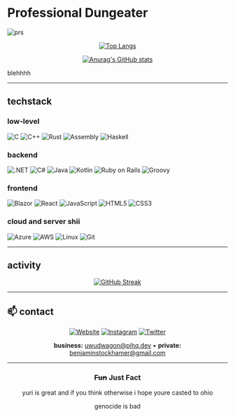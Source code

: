 # Professional Dungeater 
![prs](https://img.shields.io/badge/dynamic/json?color=blueviolet&label=Merged%20PRs&query=total_count&url=https%3A%2F%2Fapi.github.com%2Fsearch%2Fissues%3Fq%3Dauthor%3Agcat101%2520type%3Apr%2520is%3Amerged)

<div align="center">

[![Top Langs](https://github-readme-stats-git-masterorgs-github-readme-stats-team.vercel.app/api/top-langs/?username=zeldalorddactivatewindows&langs_count=8&theme=tokyonight&layout=compact&include_orgs=true&hide_border=true)](https://github.com/anuraghazra/github-readme-stats)

[![Anurag's GitHub stats](https://github-readme-stats-git-masterorgs-github-readme-stats-team.vercel.app/api?username=zeldalorddactivatewindows&count_private=true&show_icons=true&theme=tokyonight&include_orgs=true&hide_border=true&bg_color=1a1b27)](https://github.com/anuraghazra/github-readme-stats)

</div>

blehhhh

---

## techstack

### low-level
![C](https://img.shields.io/badge/-C-A8B9CC?style=flat&logo=c&logoColor=black)
![C++](https://img.shields.io/badge/-C++-00599C?style=flat&logo=cplusplus&logoColor=white)
![Rust](https://img.shields.io/badge/-Rust-000000?style=flat&logo=rust&logoColor=white)
![Assembly](https://img.shields.io/badge/-x86%20Assembly-654FF0?style=flat&logo=assemblyscript&logoColor=white)
![Haskell](https://img.shields.io/badge/-Haskell-5D4F85?style=flat&logo=haskell&logoColor=white)

### backend 
![.NET](https://img.shields.io/badge/-.NET-512BD4?style=flat&logo=.net&logoColor=white)
![C#](https://img.shields.io/badge/-C%23-239120?style=flat&logo=csharp&logoColor=white)
![Java](https://img.shields.io/badge/-Java-007396?style=flat&logo=openjdk&logoColor=white)
![Kotlin](https://img.shields.io/badge/-Kotlin-7F52FF?style=flat&logo=kotlin&logoColor=white)
![Ruby on Rails](https://img.shields.io/badge/-Ruby%20on%20Rails-CC0000?style=flat&logo=ruby-on-rails&logoColor=white)
![Groovy](https://img.shields.io/badge/-Groovy-4298B8?style=flat&logo=apache-groovy&logoColor=white)

### frontend
![Blazor](https://img.shields.io/badge/-Blazor-512BD4?style=flat&logo=blazor&logoColor=white)
![React](https://img.shields.io/badge/-React-61DAFB?style=flat&logo=react&logoColor=black)
![JavaScript](https://img.shields.io/badge/-JavaScript-F7DF1E?style=flat&logo=javascript&logoColor=black)
![HTML5](https://img.shields.io/badge/-HTML5-E34F26?style=flat&logo=html5&logoColor=white)
![CSS3](https://img.shields.io/badge/-CSS3-1572B6?style=flat&logo=css3&logoColor=white)

### cloud and server shii
![Azure](https://img.shields.io/badge/-Azure-0089D6?style=flat&logo=microsoft-azure&logoColor=white)
![AWS](https://img.shields.io/badge/-AWS-232F3E?style=flat&logo=amazon-aws&logoColor=white)
![Linux](https://img.shields.io/badge/-Linux-FCC624?style=flat&logo=linux&logoColor=black)
![Git](https://img.shields.io/badge/-Git-F05032?style=flat&logo=git&logoColor=white)



---

## activity

<div align="center">

[![GitHub Streak](https://streak-stats.demolab.com/?user=zeldalorddactivatewindows&theme=tokyonight&hide_border=true&background=1a1b27)](https://git.io/streak-stats)

</div>

---

## 📫 contact

<div align="center">

[![Website](https://img.shields.io/badge/-pjhq.dev-000000?style=for-the-badge&logo=About.me&logoColor=white)](https://www.pjhq.dev/)
[![Instagram](https://img.shields.io/badge/-@God-E4405F?style=for-the-badge&logo=instagram&logoColor=white)](https://www.instagram.com/vielzukuhl)
[![Twitter](https://img.shields.io/badge/-@PJHQ-1DA1F2?style=for-the-badge&logo=twitter&logoColor=white)]([https://x.com/PJHQdevs](https://x.com/PJHQdevs))

**business:** uwudwagon@pjhq.dev • **private:** benjaminstockhamer@gmail.com

</div>

---

<div align="center">

### ~~Fun~~ Just Fact
yuri is great and if you think otherwise i hope youre casted to ohio

genocide is bad
</div>
